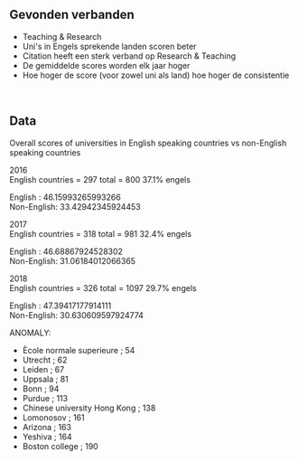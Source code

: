 ## Gevonden verbanden
* Teaching & Research
* Uni's in Engels sprekende landen scoren beter
* Citation heeft een sterk verband op Research & Teaching
* De gemiddelde scores worden elk jaar hoger
* Hoe hoger de score (voor zowel uni als land) hoe hoger de consistentie

<br>

## Data

Overall scores of universities in English speaking countries vs non-English speaking countries


2016  
English countries = 297
total = 800
37.1% engels

English    :  46.15993265993266  
Non-English:  33.42942345924453  


2017  
English countries = 318
total = 981
32.4% engels

English    :  46.68867924528302  
Non-English:  31.06184012066365  


2018  
English countries = 326
total = 1097
29.7% engels

English    :  47.39417177914111  
Non-English:  30.630609597924774  



ANOMALY:
- Ècole normale superieure ; 54
- Utrecht ; 62
- Leiden ; 67
- Uppsala ; 81
- Bonn ; 94
- Purdue ; 113
- Chinese university Hong Kong ; 138
- Lomonosov ; 161
- Arizona ; 163
- Yeshiva ; 164
- Boston college ; 190

